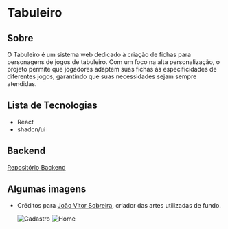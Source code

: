 # Tabuleiro

## Sobre
O Tabuleiro é um sistema web dedicado à criação de fichas para personagens de jogos de tabuleiro. Com um foco na alta personalização, o projeto permite que jogadores adaptem suas fichas às especificidades de diferentes jogos, garantindo que suas necessidades sejam sempre atendidas.

## Lista de Tecnologias
- React
- shadcn/ui

## Backend
[Repositório Backend](https://github.com/ArthurSauerr/tabuleiro-backend)

## Algumas imagens
- Créditos para [João Vitor Sobreira](https://www.artstation.com/sabaum), criador das artes utilizadas de fundo.
  
  ![Cadastro](https://i.imgur.com/9RH96NL.png)
  ![Home](https://i.imgur.com/SOanKPp.png)
